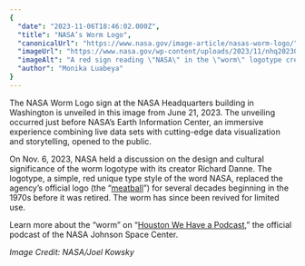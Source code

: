 ```yaml
---
{
  "date": "2023-11-06T18:46:02.000Z",
  "title": "NASA’s Worm Logo",
  "canonicalUrl": "https://www.nasa.gov/image-article/nasas-worm-logo/",
  "imageUrl": "https://www.nasa.gov/wp-content/uploads/2023/11/nhq202306210039orig.jpg",
  "imageAlt": "A red sign reading \"NASA\" in the \"worm\" logotype created in the 1970s stands before a crowd of people clapping and taking pictures. The red three-dimensional letters rest on a black platform, which is on a blue carpet in front of the Earth Information Center at NASA Headquarters in Washington.",
  "author": "Monika Luabeya"
}
---
```


The NASA Worm Logo sign at the NASA Headquarters building in Washington is unveiled in this image from June 21, 2023. The unveiling occurred just before NASA’s Earth Information Center, an immersive experience combining live data sets with cutting-edge data visualization and storytelling, opened to the public.

On Nov. 6, 2023, NASA held a discussion on the design and cultural significance of the worm logotype with its creator Richard Danne. The logotype, a simple, red unique type style of the word NASA, replaced the agency’s official logo (the “[meatball](https://www.nasa.gov/history/nasas-meatball-logo/)”) for several decades beginning in the 1970s before it was retired. The worm has since been revived for limited use.

Learn more about the “worm” on “[Houston We Have a Podcast](https://www.nasa.gov/podcasts/houston-we-have-a-podcast/the-nasa-worm/),” the official podcast of the NASA Johnson Space Center.

_Image Credit: NASA/Joel Kowsky_

